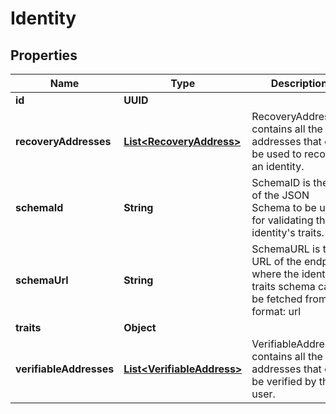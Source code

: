 

# Identity


## Properties

Name | Type | Description | Notes
------------ | ------------- | ------------- | -------------
**id** | **UUID** |  | 
**recoveryAddresses** | [**List&lt;RecoveryAddress&gt;**](RecoveryAddress.md) | RecoveryAddresses contains all the addresses that can be used to recover an identity. |  [optional]
**schemaId** | **String** | SchemaID is the ID of the JSON Schema to be used for validating the identity&#39;s traits. | 
**schemaUrl** | **String** | SchemaURL is the URL of the endpoint where the identity&#39;s traits schema can be fetched from.  format: url | 
**traits** | **Object** |  | 
**verifiableAddresses** | [**List&lt;VerifiableAddress&gt;**](VerifiableAddress.md) | VerifiableAddresses contains all the addresses that can be verified by the user. |  [optional]



